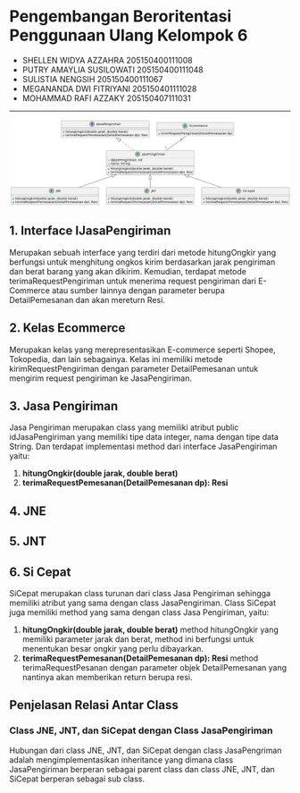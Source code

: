# Pengembangan Beroritentasi Penggunaan Ulang Kelompok 6
- SHELLEN WIDYA AZZAHRA 205150400111008
- PUTRY AMAYLIA SUSILOWATI 205150400111048
- SULISTIA NENGSIH 205150400111067
- MEGANANDA DWI FITRIYANI 205150401111028
- MOHAMMAD RAFI AZZAKY 205150407111031
---
![diagram plantUML](https://github.com/andrisan-ub/pbpu-a-2022/blob/6-uml-kelompok-6/Kelompok%206/PlantUML%20Kel-6.png)
## 1. Interface IJasaPengiriman
Merupakan sebuah interface yang terdiri dari metode hitungOngkir yang berfungsi untuk menghitung ongkos kirim berdasarkan jarak pengiriman dan berat barang yang akan dikirim. Kemudian, terdapat metode terimaRequestPengiriman untuk menerima request pengiriman dari E-Commerce atau sumber lainnya dengan parameter berupa DetailPemesanan dan akan mereturn Resi.
## 2. Kelas Ecommerce
Merupakan kelas yang merepresentasikan E-commerce seperti Shopee, Tokopedia, dan lain sebagainya. Kelas ini memiliki metode kirimRequestPengiriman dengan parameter DetailPemesanan untuk mengirim request pengiriman ke JasaPengiriman.
## 3. Jasa Pengiriman
Jasa Pengiriman merupakan class yang memiliki atribut public idJasaPengiriman yang memiliki tipe data integer, nama dengan tipe data String. Dan terdapat implementasi method dari interface JasaPengiriman yaitu:
1.  **hitungOngkir(double jarak, double berat)**
2.  **terimaRequestPemesanan(DetailPemesanan dp): Resi**
## 4. JNE
## 5. JNT
## 6. Si Cepat
SiCepat merupakan class turunan dari class Jasa Pengiriman sehingga memiliki atribut yang sama dengan class JasaPengiriman. Class SiCepat juga memiliki method yang sama dengan class Jasa Pengiriman, yaitu:
1. **hitungOngkir(double jarak, double berat)**
method hitungOngkir yang memiliki parameter jarak dan berat, method ini berfungsi untuk menentukan besar ongkir yang perlu dibayarkan. 
2. **terimaRequestPemesanan(DetailPemesanan dp): Resi**
method terimaRequestPesanan dengan parameter objek DetailPemesanan yang nantinya akan memberikan return berupa resi.
## Penjelasan Relasi Antar Class
### Class JNE, JNT, dan SiCepat dengan Class JasaPengiriman
Hubungan dari class JNE, JNT, dan SiCepat dengan class JasaPengriman adalah mengimplementasikan inheritance yang dimana class JasaPengiriman berperan sebagai parent class dan class JNE, JNT, dan SiCepat berperan sebagai sub class.
